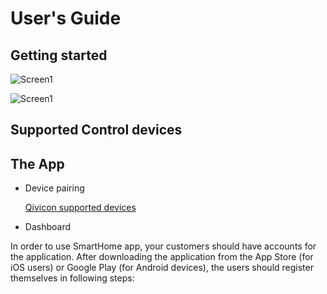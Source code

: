 # User's Guide

## Getting started
![Screen1]({{site.url}}{{site.baseurl}}https://www.qivicon.com/assets/Products/_resampled/SetSize500500-2018-QIVICON-Home-Base-2.0.png)   

![Screen1](https://github.com/lauraleonhardt/SmartHome-App-demo.github.oi/blob/8ca5b98ca560b61282af579aef784b3179a93d4b/AR.png?raw=true)

## Supported Control devices
## The App
* Device pairing

  [Qivicon supported devices](https://www.qivicon.com/assets/Products/Uploads/QIVICON-Kompatibilitaetsliste.pdf)
* Dashboard

In order to use SmartHome app, your customers should have accounts for the application. After downloading the application from the App Store (for iOS users) or Google Play (for Android devices), the users should register themselves in following steps:



